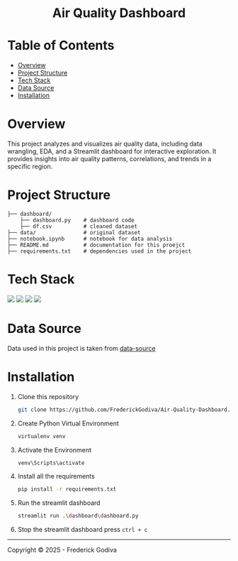 <h1 align="center">Air Quality Dashboard</h1>

# Table of Contents

- [Overview](#overview)
- [Project Structure](#project-structure)
- [Tech Stack](#tech-stack)
- [Data Source](#data-source)
- [Installation](#installation)

# Overview

This project analyzes and visualizes air quality data, including data wrangling, EDA, and a Streamlit dashboard for interactive exploration. It provides insights into air quality patterns, correlations, and trends in a specific region.


# Project Structure

```
├── dashboard/
    ├── dashboard.py    # dashboard code
    ├── df.csv          # cleaned dataset
├── data/               # original dataset
├── notebook.ipynb      # notebook for data analysis
├── README.md           # documentation for this proejct
├── requirements.txt    # dependencies used in the project
```


# Tech Stack

<a href="https://www.python.org/"><img src="https://img.shields.io/badge/Python-FFD43B?style=for-the-badge&logo=python&logoColor=blue"/></a>
<a href="https://jupyter.org/"><img src="https://img.shields.io/badge/Jupyter-F37626.svg?&style=for-the-badge&logo=Jupyter&logoColor=white"/></a>
<a href="https://pandas.pydata.org/"><img src="https://img.shields.io/badge/Pandas-2C2D72?style=for-the-badge&logo=pandas&logoColor=white"/></a>
<a href="https://streamlit.io/"><img src="https://img.shields.io/badge/Streamlit-FF4B4B?style=for-the-badge&logo=Streamlit&logoColor=white"/></a>


# Data Source

Data used in this project is taken from [data-source](https://github.com/marceloreis/HTI/tree/master)


# Installation
1. Clone this repository
   ```bash
   git clone https://github.com/FrederickGodiva/Air-Quality-Dashboard.git
   ```

2. Create Python Virtual Environment
   ```bash
   virtualenv venv
   ```

3. Activate the Environment
   ```bash
   venv\Scripts\activate
   ```

4. Install all the requirements
   ```bash
   pip install -r requirements.txt
   ```

5. Run the streamlit dashboard
   ```bash
   streamlit run .\dashboard\dashboard.py
   ```

6. Stop the streamlit dashboard press `ctrl + c`

---

Copyright &copy; 2025 - Frederick Godiva
